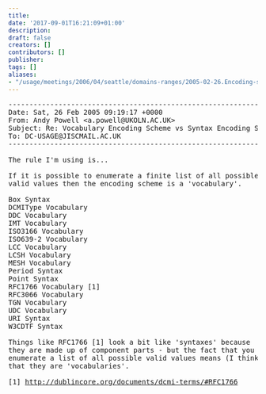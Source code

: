 ```yaml
---
title: 
date: '2017-09-01T16:21:09+01:00'
description: 
draft: false
creators: []
contributors: []
publisher: 
tags: []
aliases:
- "/usage/meetings/2006/04/seattle/domains-ranges/2005-02-26.Encoding-scheme-types.html"
---
```


<pre>
------------------------------------------------------------------------
Date: Sat, 26 Feb 2005 09:19:17 +0000
From: Andy Powell &lt;a.powell@UKOLN.AC.UK&gt;
Subject: Re: Vocabulary Encoding Scheme vs Syntax Encoding Scheme
To: DC-USAGE@JISCMAIL.AC.UK
------------------------------------------------------------------------

The rule I'm using is...

If it is possible to enumerate a finite list of all possible
valid values then the encoding scheme is a 'vocabulary'.

Box Syntax
DCMIType Vocabulary
DDC Vocabulary
IMT Vocabulary
ISO3166 Vocabulary
ISO639-2 Vocabulary
LCC Vocabulary
LCSH Vocabulary
MESH Vocabulary
Period Syntax
Point Syntax
RFC1766 Vocabulary [1]
RFC3066 Vocabulary
TGN Vocabulary
UDC Vocabulary
URI Syntax
W3CDTF Syntax

Things like RFC1766 [1] look a bit like 'syntaxes' because
they are made up of component parts - but the fact that you can
enumerate a list of all possible valid values means (I think)
that they are 'vocabularies'.

[1] <a href="http://dublincore.org/documents/dcmi-terms/#RFC1766">http://dublincore.org/documents/dcmi-terms/#RFC1766</a>
</pre>
